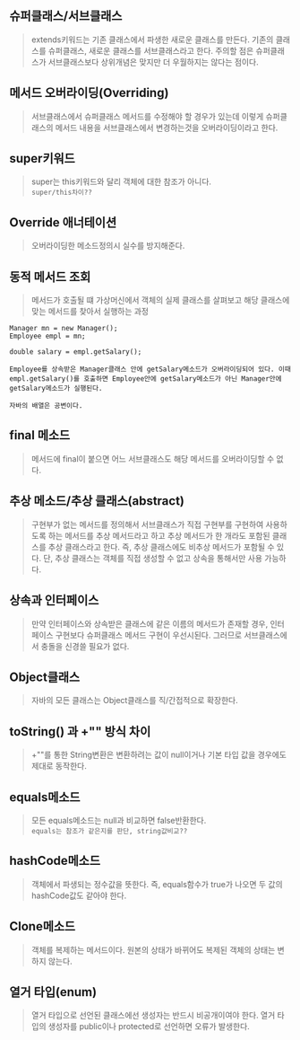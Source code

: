 ## 슈퍼클래스/서브클래스
> extends키워드는 기존 클래스에서 파생한 새로운 클래스를 만든다. 기존의 클래스를 슈퍼클래스, 새로운 클래스를 서브클래스라고 한다. 주의할 점은 슈퍼클래스가 서브클래스보다 상위개념은 맞지만 더 우월하지는 않다는 점이다.

## 메서드 오버라이딩(Overriding)
> 서브클래스에서 슈퍼클래스 메서드를 수정해야 할 경우가 있는데 이렇게 슈퍼클래스의 메서드 내용을 서브클래스에서 변경하는것을 오버라이딩이라고 한다.

## super키워드
> super는 this키워드와 달리 객체에 대한 참조가 아니다.  
`super/this차이??`

## Override 애너테이션
> 오버라이딩한 메소드정의시 실수를 방지해준다.

## 동적 메서드 조회
> 메서드가 호출될 떄 가상머신에서 객체의 실제 클래스를 살펴보고 해당 클래스에 맞는 메서드를 찾아서 실행하는 과정
```
Manager mn = new Manager();
Employee empl = mn;  
  
double salary = empl.getSalary();
```
`Employee를 상속받은 Manager클래스 안에 getSalary메소드가 오버라이딩되어 있다. 이때 empl.getSalary()를 호출하면 Employee안에 getSalary메소드가 아닌 Manager안에 getSalary메소드가 실행된다.`
  
`자바의 배열은 공변이다.`

## final 메소드
> 메서드에 final이 붙으면 어느 서브클래스도 해당 메서드를 오버라이딩할 수 없다.

## 추상 메소드/추상 클래스(abstract)
> 구현부가 없는 메서드를 정의해서 서브클래스가 직접 구현부를 구현하여 사용하도록 하는 메서드를 추상 메서드라고 하고 추상 메서드가 한 개라도 포함된 클래스를 추상 클래스라고 한다. 즉, 추상 클래스에도 비추상 메서드가 포함될 수 있다. 단, 추상 클래스는 객체를 직접 생성할 수 없고 상속을 통해서만 사용 가능하다.

## 상속과 인터페이스
> 만약 인터페이스와 상속받은 클래스에 같은 이름의 메서드가 존재할 경우, 인터페이스 구현보다 슈퍼클래스 메서드 구현이 우선시된다. 그러므로 서브클래스에서 충돌을 신경쓸 필요가 없다.

## Object클래스
> 자바의 모든 클래스는 Object클래스를 직/간접적으로 확장한다.

## toString() 과 +"" 방식 차이
> +""를 통한 String변환은 변환하려는 값이 null이거나 기본 타입 값을 경우에도 제대로 동작한다.

## equals메소드
> 모든 equals메소드는 null과 비교하면 false반환한다.  
`equals는 참조가 같은지를 판단, string값비교??`

## hashCode메소드
> 객체에서 파생되는 정수값을 뜻한다. 즉, equals함수가 true가 나오면 두 값의 hashCode값도 같아야 한다.

## Clone메소드
> 객체를 복제하는 메서드이다. 원본의 상태가 바뀌어도 복제된 객체의 상태는 변하지 않는다.

## 열거 타입(enum)
> 열거 타입으로 선언된 클래스에선 생성자는 반드시 비공개이여야 한다. 열거 타입의 생성자를 public이나 protected로 선언하면 오류가 발생한다.